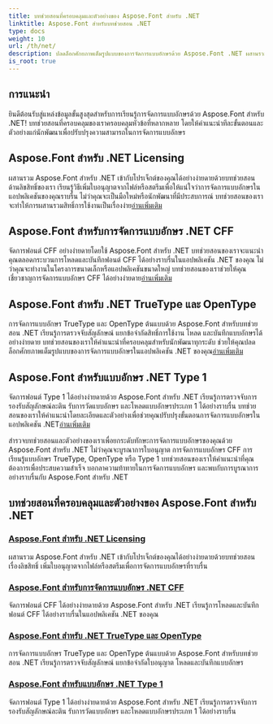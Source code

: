 ```yaml
---
title: บทช่วยสอนที่ครอบคลุมและตัวอย่างของ Aspose.Font สำหรับ .NET
linktitle: Aspose.Font สำหรับบทช่วยสอน .NET
type: docs
weight: 10
url: /th/net/
description: ปลดล็อกศักยภาพเต็มรูปแบบของการจัดการแบบอักษรด้วย Aspose.Font .NET ผสานรวมใบอนุญาต จัดการแบบอักษร CFF, TrueType หลัก, OpenType และอื่นๆ ได้อย่างราบรื่น
is_root: true
---
```

## การแนะนำ

ยินดีต้อนรับสู่แหล่งข้อมูลขั้นสูงสุดสำหรับการเรียนรู้การจัดการแบบอักษรด้วย Aspose.Font สำหรับ .NET! บทช่วยสอนที่ครอบคลุมของเราครอบคลุมหัวข้อที่หลากหลาย โดยให้คำแนะนำทีละขั้นตอนและตัวอย่างแก่นักพัฒนาเพื่อปรับปรุงความสามารถในการจัดการแบบอักษร

## Aspose.Font สำหรับ .NET Licensing

 ผสานรวม Aspose.Font สำหรับ .NET เข้ากับโปรเจ็กต์ของคุณได้อย่างง่ายดายด้วยบทช่วยสอนด้านลิขสิทธิ์ของเรา เรียนรู้วิธีเพิ่มใบอนุญาตจากไฟล์หรือสตรีมเพื่อให้แน่ใจว่าการจัดการแบบอักษรในแอปพลิเคชันของคุณราบรื่น ไม่ว่าคุณจะเป็นมือใหม่หรือนักพัฒนาที่มีประสบการณ์ บทช่วยสอนของเราจะทำให้การผสานรวมสิทธิ์การใช้งานเป็นเรื่องง่าย[อ่านเพิ่มเติม](./licensing/)

## Aspose.Font สำหรับการจัดการแบบอักษร .NET CFF

จัดการฟอนต์ CFF อย่างง่ายดายโดยใช้ Aspose.Font สำหรับ .NET บทช่วยสอนของเราจะแนะนำคุณตลอดกระบวนการโหลดและบันทึกฟอนต์ CFF ได้อย่างราบรื่นในแอปพลิเคชัน .NET ของคุณ ไม่ว่าคุณจะทำงานในโครงการขนาดเล็กหรือแอปพลิเคชันขนาดใหญ่ บทช่วยสอนของเราช่วยให้คุณเชี่ยวชาญการจัดการแบบอักษร CFF ได้อย่างง่ายดาย[อ่านเพิ่มเติม](./cff-font-handling/)

## Aspose.Font สำหรับ .NET TrueType และ OpenType

 การจัดการแบบอักษร TrueType และ OpenType ต้นแบบด้วย Aspose.Font สำหรับบทช่วยสอน .NET เรียนรู้การตรวจจับสัญลักษณ์ แยกข้อจำกัดสิทธิ์การใช้งาน โหลด และบันทึกแบบอักษรได้อย่างง่ายดาย บทช่วยสอนของเราให้คำแนะนำที่ครอบคลุมสำหรับนักพัฒนาทุกระดับ ช่วยให้คุณปลดล็อกศักยภาพเต็มรูปแบบของการจัดการแบบอักษรในแอปพลิเคชัน .NET ของคุณ[อ่านเพิ่มเติม](./truetype-opentype/)

## Aspose.Font สำหรับแบบอักษร .NET Type 1

 จัดการฟอนต์ Type 1 ได้อย่างง่ายดายด้วย Aspose.Font สำหรับ .NET เรียนรู้การตรวจจับการรองรับสัญลักษณ์ละติน รับการวัดแบบอักษร และโหลดแบบอักษรประเภท 1 ได้อย่างราบรื่น บทช่วยสอนของเราให้คำแนะนำโดยละเอียดและตัวอย่างเพื่อช่วยคุณปรับปรุงขั้นตอนการจัดการแบบอักษรในแอปพลิเคชัน .NET[อ่านเพิ่มเติม](./aspose-font-net-type1-font/)

สำรวจบทช่วยสอนและตัวอย่างของเราเพื่อยกระดับทักษะการจัดการแบบอักษรของคุณด้วย Aspose.Font สำหรับ .NET ไม่ว่าคุณจะบูรณาการใบอนุญาต การจัดการแบบอักษร CFF การเรียนรู้แบบอักษร TrueType, OpenType หรือ Type 1 บทช่วยสอนของเราให้คำแนะนำที่คุณต้องการเพื่อประสบความสำเร็จ บอกลาความท้าทายในการจัดการแบบอักษร และพบกับการบูรณาการอย่างราบรื่นกับ Aspose.Font สำหรับ .NET 
## บทช่วยสอนที่ครอบคลุมและตัวอย่างของ Aspose.Font สำหรับ .NET 
### [Aspose.Font สำหรับ .NET Licensing](./licensing/)
ผสานรวม Aspose.Font สำหรับ .NET เข้ากับโปรเจ็กต์ของคุณได้อย่างง่ายดายด้วยบทช่วยสอนเรื่องลิขสิทธิ์ เพิ่มใบอนุญาตจากไฟล์หรือสตรีมเพื่อการจัดการแบบอักษรที่ราบรื่น
### [Aspose.Font สำหรับการจัดการแบบอักษร .NET CFF](./cff-font-handling/)
จัดการฟอนต์ CFF ได้อย่างง่ายดายด้วย Aspose.Font สำหรับ .NET เรียนรู้การโหลดและบันทึกฟอนต์ CFF ได้อย่างราบรื่นในแอปพลิเคชัน .NET ของคุณ
### [Aspose.Font สำหรับ .NET TrueType และ OpenType](./truetype-opentype/)
การจัดการแบบอักษร TrueType และ OpenType ต้นแบบด้วย Aspose.Font สำหรับบทช่วยสอน .NET เรียนรู้การตรวจจับสัญลักษณ์ แยกข้อจำกัดใบอนุญาต โหลดและบันทึกแบบอักษร
### [Aspose.Font สำหรับแบบอักษร .NET Type 1](./aspose-font-net-type1-font/)
จัดการฟอนต์ Type 1 ได้อย่างง่ายดายด้วย Aspose.Font สำหรับ .NET เรียนรู้การตรวจจับการรองรับสัญลักษณ์ละติน รับการวัดแบบอักษร และโหลดแบบอักษรประเภท 1 ได้อย่างราบรื่น 